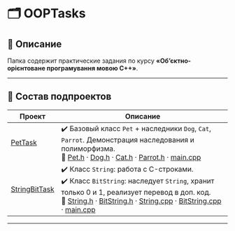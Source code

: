 # 🗂️ OOPTasks

## 📌 Описание

Папка содержит практические задания по курсу **«Об’єктно-орієнтоване програмування мовою С++»**.  

---

## 📁 Состав подпроектов

| Проект | Описание |
|--------|----------|
| [PetTask](./PetTask) | ✔️ Базовый класс `Pet` + наследники `Dog`, `Cat`, `Parrot`. Демонстрация наследования и полиморфизма.<br>🔗 [Pet.h](./PetTask/include/Pet.h) · [Dog.h](./PetTask/include/Dog.h) · [Cat.h](./PetTask/include/Cat.h) · [Parrot.h](./PetTask/include/Parrot.h) · [main.cpp](./PetTask/main.cpp) |
| [StringBitTask](./StringBitTask) | ✔️ Класс `String`: работа с C-строками.<br>✔️ Класс `BitString`: наследует `String`, хранит только 0 и 1, реализует перевод в доп. код.<br>🔗 [String.h](./StringBitTask/include/String.h) · [BitString.h](./StringBitTask/include/BitString.h) · [String.cpp](./StringBitTask/src/String.cpp) · [BitString.cpp](./StringBitTask/src/BitString.cpp) · [main.cpp](./StringBitTask/main.cpp) |

---

